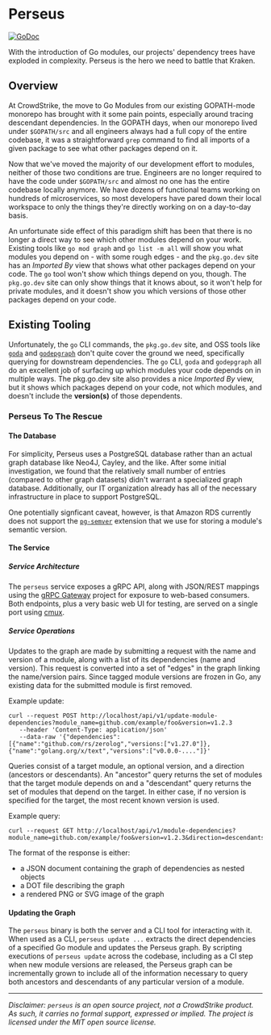 # Perseus

[![GoDoc](https://pkg.go.dev/badge/github.com/CrowdStrike/perseus.svg)](https://pkg.go.dev/github.com/CrowdStrike/perseus)

With the introduction of Go modules, our projects' dependency trees have exploded in complexity.  Perseus
is the hero we need to battle that Kraken.

## Overview

At CrowdStrike, the move to Go Modules from our existing GOPATH-mode monorepo has brought with it some
pain points, especially around tracing descendant dependencies.  In the GOPATH days, when our monorepo
lived under `$GOPATH/src` and all engineers always had a full copy of the entire codebase, it was a
straightforward `grep` command to find all imports of a given package to see what other packages depend on it.

Now that we've moved the majority of our development effort to modules, neither of those two conditions
are true.  Engineers are no longer required to have the code under `$GOPATH/src` and almost no one has
the entire codebase locally anymore.  We have dozens of functional teams working on hundreds of microservices,
so most developers have pared down their local workspace to only the things they're directly working
on on a day-to-day basis.

An unfortunate side effect of this paradigm shift has been that there is no longer a direct way to see
which other modules depend on your work.  Existing tools like `go mod graph` and `go list -m all` will
show you what modules you depend on - with some rough edges - and the `pkg.go.dev` site has an _Imported By_
view that shows what other packages depend on your code.  The `go` tool won't show which things depend
on you, though.  The `pkg.go.dev` site can only show things that it knows about, so it won't help for
private modules, and it doesn't show you which versions of those other packages depend on your code.

## Existing Tooling

Unfortunately, the `go` CLI commands, the `pkg.go.dev` site, and OSS tools like [`goda`](https://github.com/loov/goda)
and [`godepgraph`](https://github.com/kisielk/godepgraph) don't quite cover the ground we need, specifically
querying for downstream dependencies.  The `go` CLI, `goda` and `godepgraph` all do an excellent job
of surfacing up which modules your code depends on in multiple ways.  The pkg.go.dev site also provides
a nice _Imported By_ view, but it shows which packages depend on your code, not which modules, and
doesn't include the **version(s)** of those dependents.

### Perseus To The Rescue

#### The Database

For simplicity, Perseus uses a PostgreSQL database rather than an actual graph database like Neo4J,
Cayley, and the like.  After some initial investigation, we found that the relatively small number of
entries (compared to other graph datasets) didn't warrant a specialized graph database.  Additionally,
our IT organization already has all of the necessary infrastructure in place to support PostgreSQL.

One potentially signficant caveat, however, is that Amazon RDS currently does not support the
[`pg-semver`](https://github.com/theory/pg-semver) extension that we use for storing a module's semantic
version.

#### The Service

##### Service Architecture

The `perseus` service exposes a gRPC API, along with JSON/REST mappings using the [gRPC Gateway](https://github.com/grpc-ecosystem/grpc-gateway)
project for exposure to web-based consumers.  Both endpoints, plus a very basic web UI for testing,
are served on a single port using [cmux](https://github.com/soheilhy/cmux).

##### Service Operations

Updates to the graph are made by submitting a request with the name and version of a module, along
with a list of its dependencies (name and version).  This request is converted into a set of "edges"
in the graph linking the name/version pairs.  Since tagged module versions are frozen in Go, any
existing data for the submitted module is first removed.

Example update:

    curl --request POST http://localhost/api/v1/update-module-dependencies?module_name=github.com/example/foo&version=v1.2.3
       --header 'Content-Type: application/json'
       --data-raw '{"dependencies":[{"name":"github.com/rs/zerolog","versions:["v1.27.0"]}, {"name":"golang.org/x/text","versions":["v0.0.0-...."]}'

Queries consist of a target module, an optional version, and a direction (ancestors or descendants).
An "ancestor" query returns the set of modules that the target module depends on and a "descendant"
query returns the set of modules that depend on the target.  In either case, if no version is specified
for the target, the most recent known version is used.

Example query:

    curl --request GET http://localhost/api/v1/module-dependencies?module_name=github.com/example/foo&version=v1.2.3&direction=descendants

The format of the response is either:

- a JSON document containing the graph of dependencies as nested objects
- a DOT file describing the graph
- a rendered PNG or SVG image of the graph

#### Updating the Graph

The `perseus` binary is both the server and a CLI tool for interacting with it.  When used as a CLI, `perseus update ...` extracts the direct dependencies of a specified Go module and updates the Perseus graph.  By scripting executions of `perseus update` across the codebase, including as a CI step when new module versions are released, the Perseus graph can be incrementally grown to include all of the information necessary to query both ancestors and descendants of any particular version of a module.

<hr/>

_Disclaimer: `perseus` is an open source project, not a CrowdStrike product. As such, it carries no
formal support, expressed or implied.  The project is licensed under the MIT open source license._
